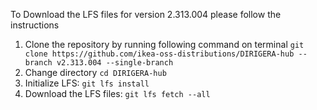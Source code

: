 To Download the LFS files for version 2.313.004 please follow the instructions

1. Clone the repository by running following command on terminal `git clone https://github.com/ikea-oss-distributions/DIRIGERA-hub --branch v2.313.004 --single-branch`
4. Change directory `cd DIRIGERA-hub`
5. Initialize LFS: `git lfs install`
6. Download the LFS files: `git lfs fetch --all`
